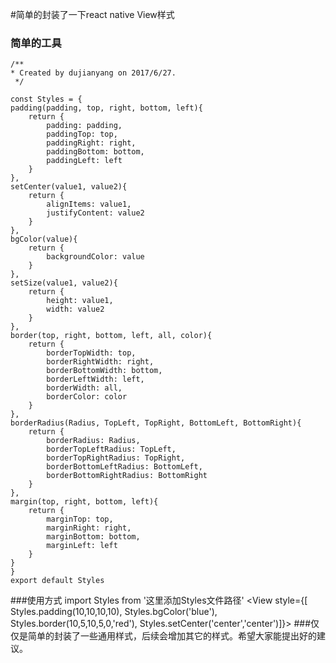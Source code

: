 #简单的封装了一下react native View样式
### 简单的工具


	/**
 	* Created by dujianyang on 2017/6/27.
	 */

	const Styles = {
    padding(padding, top, right, bottom, left){
        return {
            padding: padding,
            paddingTop: top,
            paddingRight: right,
            paddingBottom: bottom,
            paddingLeft: left
        }
    },
    setCenter(value1, value2){
        return {
            alignItems: value1,
            justifyContent: value2
        }
    },
    bgColor(value){
        return {
            backgroundColor: value
        }
    },
    setSize(value1, value2){
        return {
            height: value1,
            width: value2
        }
    },
    border(top, right, bottom, left, all, color){
        return {
            borderTopWidth: top,
            borderRightWidth: right,
            borderBottomWidth: bottom,
            borderLeftWidth: left,
            borderWidth: all,
            borderColor: color
        }
    },
    borderRadius(Radius, TopLeft, TopRight, BottomLeft, BottomRight){
        return {
            borderRadius: Radius,
            borderTopLeftRadius: TopLeft,
            borderTopRightRadius: TopRight,
            borderBottomLeftRadius: BottomLeft,
            borderBottomRightRadius: BottomRight
        }
    },
    margin(top, right, bottom, left){
        return {
            marginTop: top,
            marginRight: right,
            marginBottom: bottom,
            marginLeft: left
        }
    }
	}
	export default Styles
###使用方式
	import Styles from '这里添加Styles文件路径'
	<View style={[
                    Styles.padding(10,10,10,10),
                    Styles.bgColor('blue'),
                    Styles.border(10,5,10,5,0,'red'),
                    Styles.setCenter('center','center')]}>
    </View>
###仅仅是简单的封装了一些通用样式，后续会增加其它的样式。希望大家能提出好的建议。
